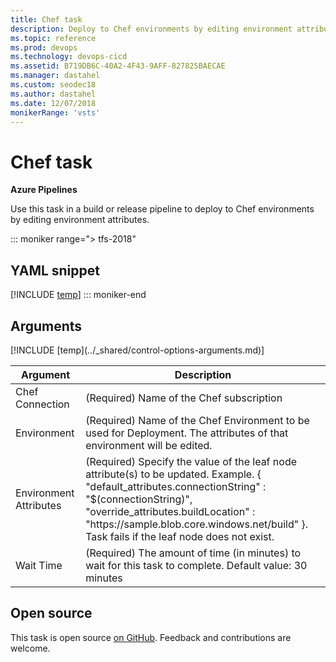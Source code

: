 ```yaml
---
title: Chef task
description: Deploy to Chef environments by editing environment attributes
ms.topic: reference
ms.prod: devops
ms.technology: devops-cicd
ms.assetid: B719DB6C-40A2-4F43-9AFF-827825BAECAE
ms.manager: dastahel
ms.custom: seodec18
ms.author: dastahel
ms.date: 12/07/2018
monikerRange: 'vsts'
---
```


# Chef task

**Azure Pipelines**

Use this task in a build or release pipeline to deploy to Chef environments by editing environment attributes.

::: moniker range="> tfs-2018"
## YAML snippet
[!INCLUDE [temp](../_shared/yaml/ChefV1.md)]
::: moniker-end

## Arguments

<table><thead><tr><th>Argument</th><th>Description</th></tr></thead>
<tr><td>Chef Connection</td><td>(Required) Name of the Chef subscription</td></tr>
<tr><td>Environment</td><td>(Required) Name of the Chef Environment to be used for Deployment. The attributes of that environment will be edited.</td></tr>
<tr><td>Environment Attributes</td><td>(Required) Specify the value of the leaf node attribute(s) to be updated. Example. { "default_attributes.connectionString" : "$(connectionString)", "override_attributes.buildLocation" : "https://sample.blob.core.windows.net/build" }. Task fails if the leaf node does not exist.</td></tr>
<tr><td>Wait Time</td><td>(Required) The amount of time (in minutes) to wait for this task to complete. Default value: 30 minutes</td></tr>
[!INCLUDE [temp](../_shared/control-options-arguments.md)]
</table>

## Open source

This task is open source [on GitHub](https://github.com/Microsoft/azure-pipelines-tasks). Feedback and contributions are welcome.
